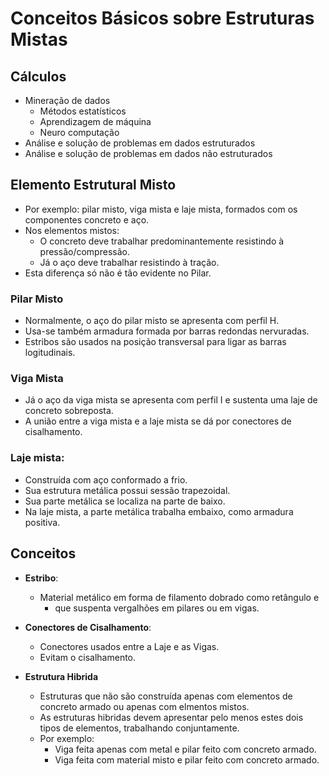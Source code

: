 # Conceitos Básicos sobre Estruturas Mistas

## Cálculos
- Mineração de dados
    - Métodos estatísticos
    - Aprendizagem de máquina
    - Neuro computação
- Análise e solução de problemas em dados estruturados
- Análise e solução de problemas em dados não estruturados

## Elemento Estrutural Misto
- Por exemplo: pilar misto, viga mista e laje mista, formados com os componentes concreto e aço.
- Nos elementos mistos:
    - O concreto deve trabalhar predominantemente resistindo à pressão/compressão.
    - Já o aço deve trabalhar resistindo à tração.
- Esta diferença só não é tão evidente no Pilar.

### Pilar Misto
- Normalmente, o aço do pilar misto se apresenta com perfil H.
- Usa-se também armadura formada por barras redondas nervuradas.
- Estribos são usados na posição transversal para ligar as barras logitudinais. 

### Viga Mista
- Já o aço da viga mista se apresenta com perfil I e sustenta uma laje de concreto sobreposta.
- A união entre a viga mista e a laje mista se dá por conectores de cisalhamento.

### Laje mista:
- Construída com aço conformado a frio.
- Sua estrutura metálica possui sessão trapezoidal.
- Sua parte metálica se localiza na parte de baixo.
- Na laje mista, a parte metálica trabalha embaixo, como armadura positiva.

## Conceitos
- **Estribo**:
    - Material metálico em forma de filamento dobrado como retângulo e
        - que suspenta vergalhões em pilares ou em vigas. 

- **Conectores de Cisalhamento**:
    - Conectores usados entre a Laje e as Vigas.
    - Evitam o cisalhamento.

- **Estrutura Hibrida**
    - Estruturas que não são construída apenas com elementos de concreto armado ou apenas com elmentos mistos.
    - As estruturas hibridas devem apresentar pelo menos estes dois tipos de elementos, trabalhando conjuntamente.
    - Por exemplo: 
        - Viga feita apenas com metal e pilar feito com concreto armado.
        - Viga feita com material misto e pilar feito com concreto armado.

